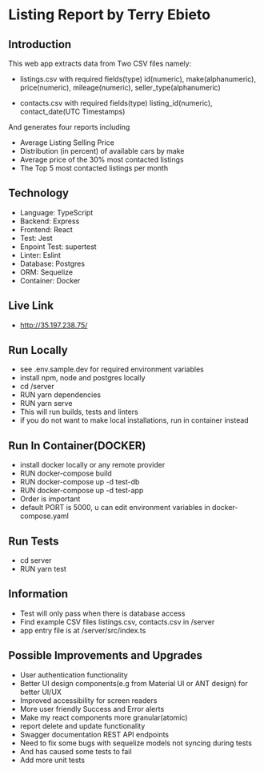 # Listing Report by Terry Ebieto

## Introduction
This web app extracts data from Two CSV files namely:

* listings.csv with required fields(type) id(numeric), make(alphanumeric), price(numeric), mileage(numeric), seller_type(alphanumeric)

* contacts.csv with required fields(type) listing_id(numeric), contact_date(UTC Timestamps)

And generates four reports including

* Average Listing Selling Price
* Distribution (in percent) of available cars by make
* Average price of the 30% most contacted listings
* The Top 5 most contacted listings per month

## Technology
* Language: TypeScript
* Backend: Express
* Frontend: React
* Test: Jest
* Enpoint Test: supertest
* Linter: Eslint
* Database: Postgres
* ORM: Sequelize
* Container: Docker

## Live Link
* http://35.197.238.75/


## Run Locally
* see .env.sample.dev for required environment variables
* install npm, node and postgres locally
* cd /server
* RUN yarn dependencies
* RUN yarn serve
* This will run builds, tests and linters
* if you do not want to make local installations, run in container instead

## Run In Container(DOCKER)
* install docker locally or any remote provider
* RUN docker-compose build
* RUN docker-compose up -d test-db
* RUN docker-compose up -d test-app
* Order is important
* default PORT is 5000, u can edit environment variables in docker-compose.yaml

## Run Tests
* cd server
* RUN yarn test

## Information
* Test will only pass when there is database access
* Find example CSV files listings.csv, contacts.csv in /server
* app entry file is at /server/src/index.ts

## Possible Improvements and Upgrades
* User authentication functionality
* Better UI design components(e.g from Material UI or ANT design) for better UI/UX 
* Improved accessibility for screen readers
* More user friendly Success and Error alerts
* Make my react components more granular(atomic)
* report delete and update functionality
* Swagger documentation REST API endpoints
* Need to fix some bugs with sequelize models not syncing during tests
* And has caused some tests to fail
* Add more unit tests
